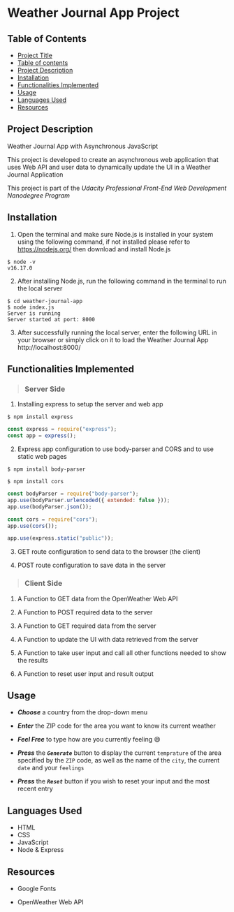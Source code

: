# Weather Journal App Project

## Table of Contents

- [Project Title](#landing-page-project)
- [Table of contents](#table-of-contents)
- [Project Description](#project-description)
- [Installation](#installation)
- [Functionalities Implemented](#functionalities-implemented)
- [Usage](#usage)
- [Languages Used](#languages-used)
- [Resources](#helper-resources)

## Project Description

Weather Journal App with Asynchronous JavaScript

This project is developed to create an asynchronous web application that uses Web API and user data to dynamically update the UI in a Weather Journal Application

This project is part of the _Udacity Professional Front-End Web Development Nanodegree Program_

## Installation

1. Open the terminal and make sure Node.js is installed in your system using the following command, if not installed please refer to https://nodejs.org/ then download and install Node.js

```
$ node -v
v16.17.0
```

2. After installing Node.js, run the following command in the terminal to run the local server

```
$ cd weather-journal-app
$ node index.js
Server is running
Server started at port: 8000
```

3. After successfully running the local server, enter the following URL in your browser or simply click on it to load the Weather Journal App http://localhost:8000/

## Functionalities Implemented

> ### Server Side

1. Installing express to setup the server and web app

```
$ npm install express
```

```javascript
const express = require("express");
const app = express();
```

2. Express app configuration to use body-parser and CORS and to use static web pages

```
$ npm install body-parser
```

```
$ npm install cors
```

```javascript
const bodyParser = require("body-parser");
app.use(bodyParser.urlencoded({ extended: false }));
app.use(bodyParser.json());

const cors = require("cors");
app.use(cors());

app.use(express.static("public"));
```

3.  GET route configuration to send data to the browser (the client)

4.  POST route configuration to save data in the server

> ### Client Side

1. A Function to GET data from the OpenWeather Web API

2. A Function to POST required data to the server

3. A Function to GET required data from the server

4. A Function to update the UI with data retrieved from the server

5. A Function to take user input and call all other functions needed to show the results

6. A Function to reset user input and result output

## Usage

- **_Choose_** a country from the drop-down menu

- **_Enter_** the ZIP code for the area you want to know its current weather

- **_Feel Free_** to type how are you currently feeling 😄

- **_Press_** the **_`Generate`_** button to display the current `temprature` of the area specified by the `ZIP` code, as well as the name of the `city`, the current `date` and your `feelings`

- **_Press_** the **_`Reset`_** button if you wish to reset your input and the most recent entry

## Languages Used

- HTML
- CSS
- JavaScript
- Node & Express

## Resources

- Google Fonts

- OpenWeather Web API
